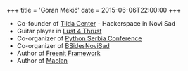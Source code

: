 +++
title = 'Goran Mekić'
date = 2015-06-06T22:00:00
+++

- Co-founder of [Tilda Center](http://tilda.center) - Hackerspace in Novi Sad
- Guitar player in [Lust 4 Thrust](https://lust4thrust.com)
- Co-organizer of [Python Serbia Conference](https://pyser.org)
- Co-organizer of [BSidesNoviSad](https://bsidesns.org)
- Author of [Freenit Framework](https://github.com/freenit-framework)
- Author of [Maolan](https://github.com/maolan)
